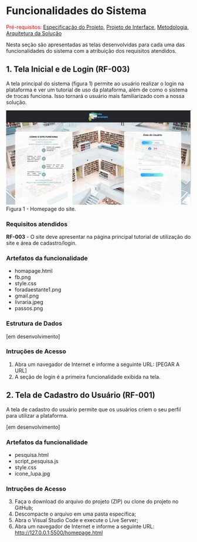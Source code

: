 # Funcionalidades do Sistema

<span style="color:red">Pré-requisitos: <a href="02-Especificação do Projeto.md"> Especificação do Projeto</a></span>, <a href="3-Projeto de Interface.md"> Projeto de Interface</a>, <a href="03-Metodologia.md"> Metodologia</a>, <a href="05-Arquitetura da Solução.md"> Arquitetura da Solução</a>

Nesta seção são apresentadas as telas desenvolvidas para cada uma das funcionalidades do sistema com a atribuição dos requisitos atendidos.

## 1.	Tela Inicial e de Login (RF-003)
A tela principal do sistema (figura 1) permite ao usuário realizar o login na plataforma e ver um tutorial de uso da plataforma, além de como o sistema de trocas funciona. Isso tornará o usuário mais familiarizado com a nossa solução.

![Exemplo de Homepage](img/homepagesite.png)
Figura 1 - Homepage do site.

### Requisitos atendidos
**RF-003** - O site deve apresentar na página principal tutorial de utilização do site e área de cadastro/login.

### Artefatos da funcionalidade
-	homapage.html
-	fb.png
-	style.css
-	foradaestante1.png
-	gmail.png
- livraria.jpeg
- passos.png

### Estrutura de Dados

[em desenvolvimento]

### Intruções de Acesso
1.	Abra um navegador de Internet e informe a seguinte URL: [PEGAR A URL]
2.	A seção de login é a primeira funcionalidade exibida na tela.

## 2.  Tela de Cadastro do Usuário (RF-001)
A tela de cadastro do usuário permite que os usuários criem o seu perfil para utilizar a plataforma.

[em desenvolvimento]

### Artefatos da funcionalidade
- pesquisa.html
- script_pesquisa.js
- style.css
- icone_lupa.jpg

### Intruções de Acesso 
3.	Faça o download do arquivo do projeto (ZIP) ou clone do projeto no GitHub;
4.	Descompacte o arquivo em uma pasta específica;
5.	Abra o Visual Studio Code e execute o Live Server;
6.	Abra um navegador de Internet e informe a seguinte URL: http://127.0.0.1:5500/homepage.html 


